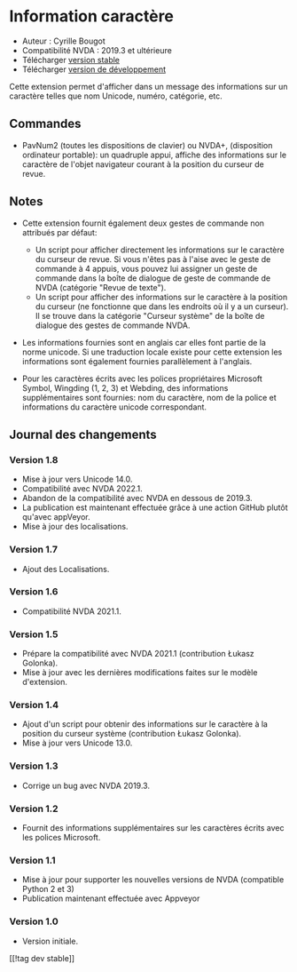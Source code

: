 # Information caractère #

* Auteur : Cyrille Bougot
* Compatibilité NVDA : 2019.3 et ultérieure
* Télécharger [version stable][1]
* Télécharger [version de développement][2]

Cette extension permet d'afficher dans un message des informations sur un
caractère telles que nom Unicode, numéro, catégorie, etc.


## Commandes

* PavNum2 (toutes les dispositions de clavier) ou NVDA+, (disposition
  ordinateur portable): un quadruple appui, affiche des informations sur le
  caractère de l'objet navigateur courant à la position du curseur de revue.


## Notes

* Cette extension fournit également deux gestes de commande non attribués
  par défaut:

    * Un script pour afficher directement les informations sur le caractère
      du curseur de revue. Si vous n'êtes pas à l'aise avec le geste de
      commande à 4 appuis, vous pouvez lui assigner un geste de commande
      dans la boîte de dialogue de geste de commande de NVDA (catégorie
      "Revue de texte").
    * Un script pour afficher des informations sur le caractère à la
      position du curseur (ne fonctionne que dans les endroits où il y a un
      curseur). Il se trouve dans la catégorie "Curseur système" de la boîte
      de dialogue des gestes de commande NVDA.

* Les informations fournies sont en anglais car elles font partie de la
  norme unicode. Si une traduction locale existe pour cette extension les
  informations sont également fournies parallèlement à l'anglais.
* Pour les caractères écrits avec les polices propriétaires Microsoft
  Symbol, Wingding (1, 2, 3) et Webding, des informations supplémentaires
  sont fournies: nom du caractère, nom de la police et informations du
  caractère unicode correspondant.


## Journal des changements

### Version 1.8

* Mise à jour vers Unicode 14.0.
* Compatibilité avec NVDA 2022.1.
* Abandon de la compatibilité avec NVDA en dessous de 2019.3.
* La publication est maintenant effectuée grâce à une action GitHub plutôt
  qu'avec appVeyor.
* Mise à jour des localisations.

### Version 1.7

* Ajout des Localisations.

### Version 1.6

* Compatibilité NVDA 2021.1.

### Version 1.5

* Prépare la compatibilité avec NVDA 2021.1 (contribution Łukasz Golonka).
* Mise à jour avec les dernières modifications faites sur le modèle
  d'extension.

### Version 1.4

* Ajout d'un script pour obtenir des informations sur le caractère à la
  position du curseur système (contribution Łukasz Golonka).
* Mise à jour vers Unicode 13.0.

### Version 1.3

* Corrige un bug avec NVDA 2019.3.


### Version 1.2

* Fournit des informations supplémentaires sur les caractères écrits avec
  les polices Microsoft.


### Version 1.1

* Mise à jour pour supporter les nouvelles versions de NVDA (compatible
  Python 2 et 3)
* Publication maintenant effectuée avec Appveyor


### Version 1.0

* Version initiale.

[[!tag dev stable]]

[1]: https://addons.nvda-project.org/files/get.php?file=chari

[2]: https://addons.nvda-project.org/files/get.php?file=chari-dev
